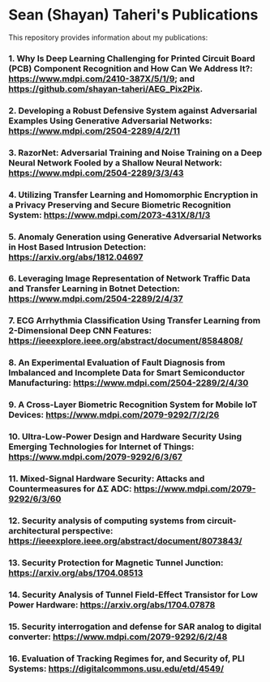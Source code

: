 # Sean (Shayan) Taheri's Publications

This repository provides information about my publications:

### 1. Why Is Deep Learning Challenging for Printed Circuit Board (PCB) Component Recognition and How Can We Address It?: https://www.mdpi.com/2410-387X/5/1/9; and https://github.com/shayan-taheri/AEG_Pix2Pix.
### 2. Developing a Robust Defensive System against Adversarial Examples Using Generative Adversarial Networks: https://www.mdpi.com/2504-2289/4/2/11
### 3. RazorNet: Adversarial Training and Noise Training on a Deep Neural Network Fooled by a Shallow Neural Network: https://www.mdpi.com/2504-2289/3/3/43
### 4. Utilizing Transfer Learning and Homomorphic Encryption in a Privacy Preserving and Secure Biometric Recognition System: https://www.mdpi.com/2073-431X/8/1/3
### 5. Anomaly Generation using Generative Adversarial Networks in Host Based Intrusion Detection: https://arxiv.org/abs/1812.04697
### 6. Leveraging Image Representation of Network Traffic Data and Transfer Learning in Botnet Detection: https://www.mdpi.com/2504-2289/2/4/37
### 7. ECG Arrhythmia Classification Using Transfer Learning from 2-Dimensional Deep CNN Features: https://ieeexplore.ieee.org/abstract/document/8584808/
### 8. An Experimental Evaluation of Fault Diagnosis from Imbalanced and Incomplete Data for Smart Semiconductor Manufacturing: https://www.mdpi.com/2504-2289/2/4/30
### 9. A Cross-Layer Biometric Recognition System for Mobile IoT Devices: https://www.mdpi.com/2079-9292/7/2/26
### 10. Ultra-Low-Power Design and Hardware Security Using Emerging Technologies for Internet of Things: https://www.mdpi.com/2079-9292/6/3/67
### 11. Mixed-Signal Hardware Security: Attacks and Countermeasures for ΔΣ ADC: https://www.mdpi.com/2079-9292/6/3/60
### 12. Security analysis of computing systems from circuit-architectural perspective: https://ieeexplore.ieee.org/abstract/document/8073843/
### 13. Security Protection for Magnetic Tunnel Junction: https://arxiv.org/abs/1704.08513
### 14. Security Analysis of Tunnel Field-Effect Transistor for Low Power Hardware: https://arxiv.org/abs/1704.07878
### 15. Security interrogation and defense for SAR analog to digital converter: https://www.mdpi.com/2079-9292/6/2/48
### 16. Evaluation of Tracking Regimes for, and Security of, PLI Systems: https://digitalcommons.usu.edu/etd/4549/

